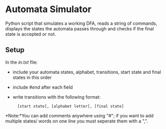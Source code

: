 # Automata Simulator

Python script that simulates a working DFA, reads a string of commands, displays the states the automata passes through and checks if the final state is accepted or not.

## Setup
In the *in.txt* file:
- include your automata states, alphabet, transitions, start state and final states in this order
- include *#end* after each field
- write transitions with the following format: 
    
        [start state], [alphabet letter], [final state] 

*Note:*You can add comments anywhere using "#"; if you want to add multiple states/ words on one line you must seperate them with a ",".
